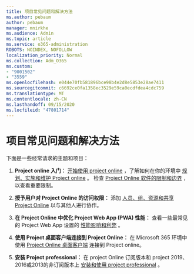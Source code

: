 ```yaml
---
title: 项目常见问题和解决方法
ms.author: pebaum
author: pebaum
manager: mnirkhe
ms.audience: Admin
ms.topic: article
ms.service: o365-administration
ROBOTS: NOINDEX, NOFOLLOW
localization_priority: Normal
ms.collection: Adm_O365
ms.custom:
- "9001502"
- "3559"
ms.openlocfilehash: e044e70fb581896bce98b4e2d8e5853e28ae7411
ms.sourcegitcommit: c6692ce0fa1358ec3529e59ca0ecdfdea4cdc759
ms.translationtype: MT
ms.contentlocale: zh-CN
ms.lasthandoff: 09/15/2020
ms.locfileid: "47801714"
---
```

# <a name="project-common-issues-and-resolutions"></a>项目常见问题和解决方法

下面是一些经常请求的主题和项目：

1. **Project online 入门：**  [开始使用 project online](https://docs.microsoft.com/ProjectOnline/get-started-with-project-online) ，了解如何在你的环境中 [规划、实施和维护 Project online](https://docs.microsoft.com/projectonline/project-online) 。 检查 [Project Online 软件的限制和边界](https://docs.microsoft.com/ProjectOnline/project-online-software-boundaries-and-limits) ，以查看重要限制。

2. **授予用户对 Project Online 的访问权限：** 添加 [人员、组、资源和共享 Project Online](https://docs.microsoft.com/projectonline/step-2-add-people-to-project-online) 以与其他人进行协作。 

3. **在 Project Online 中优化 Project Web App (PWA) 性能：** 查看一些最常见的 Project Web App 设置的 [性能影响和利弊](https://docs.microsoft.com/projectonline/tune-project-online-performance) 。

4. **使用 Project 桌面客户端连接到 Project Online：** 在 Microsoft 365 环境中使用 [Project Online 桌面客户端](https://docs.microsoft.com/projectonline/connect-to-project-online-with-the-project-online-desktop-client) 连接到 Project online。 

5. **安装 Project professional：** 在 project Online 订阅版本和 project 2019、2016或2013的非订阅版本上 [安装和使用 project professional](https://support.office.com/article/install-project-7059249b-d9fe-4d61-ab96-5c5bf435f281) 。
